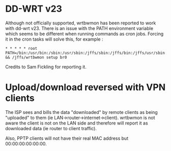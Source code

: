 # DD-WRT v23 #

Although not officially supported, wrtbwmon has been reported to work with dd-wrt v23.
There is an issue with the PATH environment variable which seems to be different when running commands as cron jobs. Forcing it in the cron tasks will solve this, for example :
```
* * * * * root PATH=/bin:/usr/bin:/sbin:/usr/sbin:/jffs/sbin:/jffs/bin:/jffs/usr/sbin:/jffs/usr/bin && /jffs/wrtbwmon setup br0
```
Credits to Sam Fickling for reporting it.

# Upload/download reversed with VPN clients #

The ISP sees and bills the data "downloaded" by remote clients as being "uploaded" to them (ie LAN->router->internet->client). wrtbwmon is not aware the client is not on the LAN side and therefore will report it as downloaded data (ie router to client traffic).

Also, PPTP clients will not have their real MAC address but 00:00:00:00:00:00.